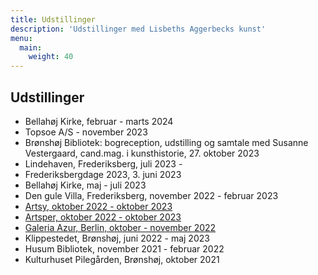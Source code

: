 ```yaml
---
title: Udstillinger
description: 'Udstillinger med Lisbeths Aggerbecks kunst'
menu:
  main:
    weight: 40
---
```


## Udstillinger

- Bellahøj Kirke, februar - marts 2024
- Topsoe A/S - november 2023
- Brønshøj Bibliotek: bogreception, udstilling og samtale med Susanne Vestergaard, cand.mag. i kunsthistorie,  27. oktober 2023
- Lindehaven, Frederiksberg, juli 2023 -
- Frederiksbergdage 2023, 3. juni 2023
- Bellahøj Kirke, maj - juli 2023
- Den gule Villa, Frederiksberg, november 2022 - februar 2023
- [Artsy, oktober 2022 - oktober 2023](https://www.artsy.net/galeria-azur/artist/lisbeth-aggerbeck)
- [Artsper, oktober 2022 - oktober 2023](https://www.artsper.com/us/contemporary-artists/denmark/109065/lisbeth-aggerbeck)
- [Galeria Azur, Berlin, oktober - november 2022](https://galeriaazur.art/de/)
- Klippestedet, Brønshøj, juni 2022 - maj 2023
- Husum Bibliotek, november 2021 - februar 2022
- Kulturhuset Pilegården, Brønshøj, oktober 2021
